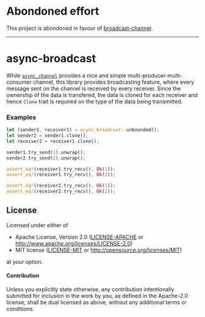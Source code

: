 # Abondoned effort

This project is abondoned in favour of [broadcast-channel](https://github.com/smol-rs/broadcast-channel).

---

# async-broadcast

While [`async_channel`] provides a nice and simple multi-producer-multi-consumer channel, this
library provides broadcasting feature, where every message sent on the channel is received by
every receiver. Since the ownership of the data is transfered, the data is cloned for each receiver
and hence `Clone` trait is required on the type of the data being transmitted.

[`async_channel`]: https://crates.io/crates/async-channel

### Examples

```rust
let (sender1, receiver1) = async_broadcast::unbounded();
let sender2 = sender1.clone();
let receiver2 = receiver1.clone();

sender1.try_send(1).unwrap();
sender2.try_send(2).unwrap();

assert_eq!(receiver1.try_recv(), Ok(1));
assert_eq!(receiver1.try_recv(), Ok(2));

assert_eq!(receiver2.try_recv(), Ok(1));
assert_eq!(receiver2.try_recv(), Ok(2));
```

## License

Licensed under either of

 * Apache License, Version 2.0 ([LICENSE-APACHE](LICENSE-APACHE) or http://www.apache.org/licenses/LICENSE-2.0)
 * MIT license ([LICENSE-MIT](LICENSE-MIT) or http://opensource.org/licenses/MIT)

at your option.

#### Contribution

Unless you explicitly state otherwise, any contribution intentionally submitted
for inclusion in the work by you, as defined in the Apache-2.0 license, shall be
dual licensed as above, without any additional terms or conditions.
